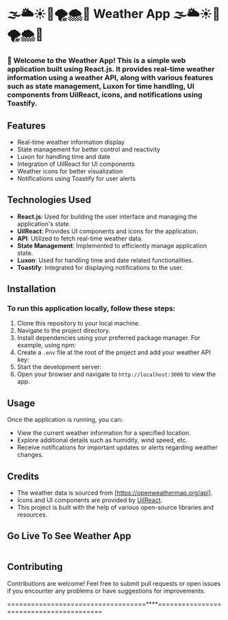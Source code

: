 # 🌫️🌥️☀️🌈🌪️🌨️🌙 Weather App 🌫️🌥️☀️🌈🌪️🌨️🌙

### 💐 Welcome to the Weather App! This is a simple web application built using React.js. It provides real-time weather information using a weather API, along with various features such as state management, Luxon for time handling, UI components from UilReact, icons, and notifications using Toastify.

## Features

- Real-time weather information display
- State management for better control and reactivity
- Luxon for handling time and date
- Integration of UilReact for UI components
- Weather icons for better visualization
- Notifications using Toastify for user alerts

## Technologies Used

- **React.js**: Used for building the user interface and managing the application's state.
- **UilReact**: Provides UI components and icons for the application.
- **API**: Utilized to fetch real-time weather data.
- **State Management**: Implemented to efficiently manage application state.
- **Luxon**: Used for handling time and date related functionalities.
- **Toastify**: Integrated for displaying notifications to the user.

## Installation

### To run this application locally, follow these steps:

1. Clone this repository to your local machine.
2. Navigate to the project directory.
3. Install dependencies using your preferred package manager. For example, using npm:
4. Create a `.env` file at the root of the project and add your weather API key:
5. Start the development server:
6. Open your browser and navigate to `http://localhost:3000` to view the app.

## Usage

Once the application is running, you can:

- View the current weather information for a specified location.
- Explore additional details such as humidity, wind speed, etc.
- Receive notifications for important updates or alerts regarding weather changes.

## Credits

- The weather data is sourced from [https://openweathermap.org/api].
- Icons and UI components are provided by [UilReact](https://www.npmjs.com/package/@iconscout/react-unicons).
- This project is built with the help of various open-source libraries and resources.

## Go Live To See Weather App

<img alt="" src=" " />

## Contributing

Contributions are welcome! Feel free to submit pull requests or open issues if you encounter any problems or have suggestions for improvements.

===================================****========================================
